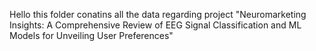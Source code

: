 Hello this folder conatins all the data regarding project
"Neuromarketing Insights: A Comprehensive Review of EEG Signal Classification and ML Models for Unveiling User Preferences"
